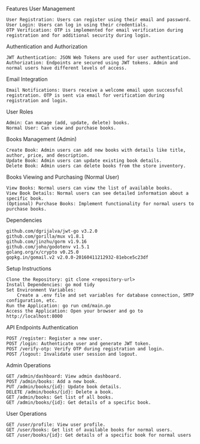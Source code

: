 Features
User Management

    User Registration: Users can register using their email and password.
    User Login: Users can log in using their credentials.
    OTP Verification: OTP is implemented for email verification during registration and for additional security during login.

Authentication and Authorization

    JWT Authentication: JSON Web Tokens are used for user authentication.
    Authorization: Endpoints are secured using JWT tokens. Admin and normal users have different levels of access.

Email Integration

    Email Notifications: Users receive a welcome email upon successful registration. OTP is sent via email for verification during registration and login.

User Roles

    Admin: Can manage (add, update, delete) books.
    Normal User: Can view and purchase books.

Books Management (Admin)

    Create Book: Admin users can add new books with details like title, author, price, and description.
    Update Book: Admin users can update existing book details.
    Delete Book: Admin users can delete books from the store inventory.

Books Viewing and Purchasing (Normal User)

    View Books: Normal users can view the list of available books.
    View Book Details: Normal users can see detailed information about a specific book.
    (Optional) Purchase Books: Implement functionality for normal users to purchase books.
Dependencies

    github.com/dgrijalva/jwt-go v3.2.0
    github.com/gorilla/mux v1.8.1
    github.com/jinzhu/gorm v1.9.16
    github.com/joho/godotenv v1.5.1
    golang.org/x/crypto v0.25.0
    gopkg.in/gomail.v2 v2.0.0-20160411212932-81ebce5c23df

Setup Instructions

    Clone the Repository: git clone <repository-url>
    Install Dependencies: go mod tidy
    Set Environment Variables:
        Create a .env file and set variables for database connection, SMTP configuration, etc.
    Run the Application: go run cmd/main.go
    Access the Application: Open your browser and go to http://localhost:8000

API Endpoints
Authentication

    POST /register: Register a new user.
    POST /login: Authenticate user and generate JWT token.
    POST /verify-otp: Verify OTP during registration and login.
    POST /logout: Invalidate user session and logout.

Admin Operations

    GET /admin/dashboard: View admin dashboard.
    POST /admin/books: Add a new book.
    PUT /admin/books/{id}: Update book details.
    DELETE /admin/books/{id}: Delete a book.
    GET /admin/books: Get list of all books.
    GET /admin/books/{id}: Get details of a specific book.

User Operations

    GET /user/profile: View user profile.
    GET /user/books: Get list of available books for normal users.
    GET /user/books/{id}: Get details of a specific book for normal users